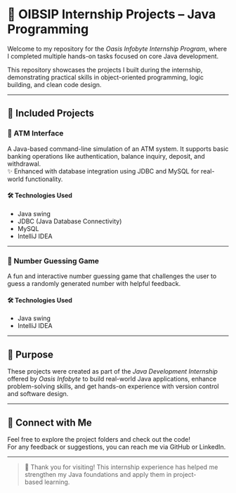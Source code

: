 # 🌟 OIBSIP Internship Projects – Java Programming

Welcome to my repository for the *Oasis Infobyte Internship Program*, where I completed multiple hands-on tasks focused on core Java development.

This repository showcases the projects I built during the internship, demonstrating practical skills in object-oriented programming, logic building, and clean code design.

---

## 📁 Included Projects

### 🔹 ATM Interface
A Java-based command-line simulation of an ATM system. It supports basic banking operations like authentication, balance inquiry, deposit, and withdrawal.  
✨ Enhanced with database integration using JDBC and MySQL for real-world functionality.

#### 🛠 Technologies Used
- Java swing
- JDBC (Java Database Connectivity)  
- MySQL  
- IntelliJ IDEA

---

### 🔹 Number Guessing Game
A fun and interactive number guessing game that challenges the user to guess a randomly generated number with helpful feedback.

#### 🛠 Technologies Used
- Java swing
- IntelliJ IDEA

---

## 🎯 Purpose

These projects were created as part of the *Java Development Internship* offered by *Oasis Infobyte* to build real-world Java applications, enhance problem-solving skills, and get hands-on experience with version control and software design.

---

## 🔗 Connect with Me

Feel free to explore the project folders and check out the code!  
For any feedback or suggestions, you can reach me via GitHub or LinkedIn.

---

> 🚀 Thank you for visiting! This internship experience has helped me strengthen my Java foundations and apply them in project-based learning.
